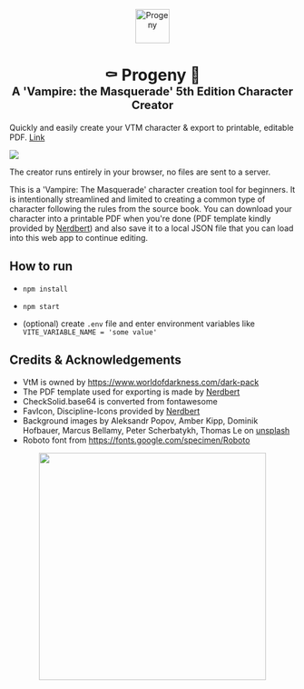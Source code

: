 <p align="center">
  <a href="https://www.odin-matthias.de">
    <img alt="Progeny" src="./readme_assets/messy_crit.svg" width="60" />
  </a>
</p>
<h1 align="center">
  <div>⚰️ Progeny 🦇</div>
  <div style="font-size: 20px;">A 'Vampire: the Masquerade' 5th Edition Character Creator</div>
</h1>


Quickly and easily create your VTM character & export to printable, editable PDF.
[Link](https://progeny.odin-matthias.de)

![](readme_assets/vtm_gen_attributes.png)

The creator runs entirely in your browser, no files are sent to a server.

This is a 'Vampire: The Masquerade' character creation tool for beginners. It is intentionally streamlined and limited to creating a common type of character following the rules from the source book. You can download your character into a printable PDF when you're done (PDF template kindly provided by [Nerdbert](https://linktr.ee/nerdbert)) and also save it to a local JSON file that you can load into this web app to continue editing.


## How to run
* `npm install`
* `npm start`

* (optional) create `.env` file and enter environment variables like `VITE_VARIABLE_NAME = 'some value'`

<!-- ## How to use -->

<!-- ## How to use your own fillable pdf
* Convert your pdf to base64 (you can use `scripts/pdfToBase64.ts`)
* Import & load it in `pdfCreator.ts`
* Use `printFieldNames()` to get names of fillable fields
* Map character attributes generated in `Generator.tsx` to pdf field names -->


<!-- ## TODOs:
* Add free-text / select field where predator type says "pick XY"?
* Add free-text custom merit/flaw field(s) for users to input their own stuff

* Make instruction-text prettier / styled (check out similar web apps for how they do it?)
* Make merit/flaw picking prettier - maybe style it more like a character sheet (with the oooo)

* Ask for feedback in VtM spaces
  * Randomized name, ambition, desire etc
  * Post and ask for feedback again once you have all these completed (v2 release)

* Add more loresheets
* Fix: Setting Specialites, then going back and setting new specialties keeps the old ones
* Fix: Changing predator type should reset disciplines (like changing clan does, search "Because you changed your clan")
* -->


## Credits & Acknowledgements
* VtM is owned by https://www.worldofdarkness.com/dark-pack
* The PDF template used for exporting is made by [Nerdbert](https://linktr.ee/nerdbert)
* CheckSolid.base64 is converted from fontawesome
* FavIcon, Discipline-Icons provided by [Nerdbert](https://drive.google.com/drive/folders/166CN03nsT6VF-cjjttS0uBfvMZRoNqgK)
* Background images by Aleksandr Popov, Amber Kipp, Dominik Hofbauer, Marcus Bellamy, Peter Scherbatykh, Thomas Le on [unsplash](unsplash.com)
* Roboto font from https://fonts.google.com/specimen/Roboto

<p align="center">
<img src="./readme_assets/darkpack_logo1.png" height="400">
</p>
